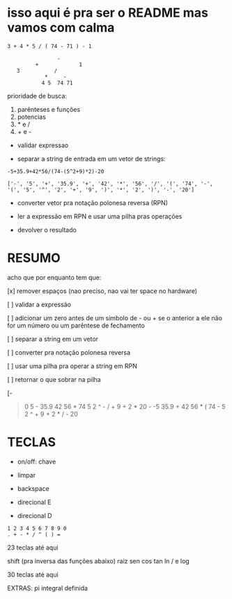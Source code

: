 # isso aqui é pra ser o README mas vamos com calma

```
3 + 4 * 5 / ( 74 - 71 ) - 1

                -
         +             1
   3           /
            *     -
           4 5  74 71
```

prioridade de busca:
1. parênteses e funções
2. potencias
3. \* e /
4. \+ e -

- validar expressao

- separar a string de entrada em um vetor de strings:

```
-5+35.9+42*56/(74-(5^2+9)*2)-20

['-', '5', '+', '35.9', '+', '42', '*', '56', '/', '(', '74', '-', '(', '5', '^', '2', '+', '9', ')', '*', '2', ')', '-', '20']
```

- converter vetor pra notação polonesa reversa (RPN)

- ler a expressão em RPN e usar uma pilha pras operações

- devolver o resultado

# RESUMO

acho que por enquanto tem que:

[x] remover espaços (nao preciso, nao vai ter space no hardware)

[ ] validar a expressão

[ ] adicionar um zero antes de um simbolo de - ou + se o anterior a ele não for um número ou um parêntese de fechamento

[ ] separar a string em um vetor

[ ] converter pra notação polonesa reversa

[ ] usar uma pilha pra operar a string em RPN

[ ] retornar o que sobrar na pilha

[-
>0 5 - 35.9 42 56 * 74 5 2 ^ - / + 9 + 2 * 20 -
-5 35.9 + 42 56 * ( 74 - 5 2 ^ + 9 + 2 * / - 20

# TECLAS

- on/off: chave

- limpar
- backspace
- direcional E
- direcional D

```
1 2 3 4 5 6 7 8 9 0
. + - * / ^ ( ) =
```

23 teclas até aqui

shift (pra inversa das funções abaixo)
raiz
sen
cos
tan
ln / e
log

30 teclas até aqui

EXTRAS:
pi
integral definida
